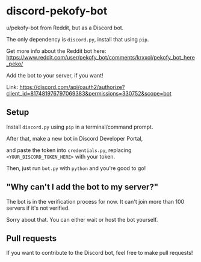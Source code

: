 # discord-pekofy-bot

u/pekofy-bot from Reddit, but as a Discord bot.

The only dependency is `discord.py`, install that using `pip`.

Get more info about the Reddit bot here: https://www.reddit.com/user/pekofy_bot/comments/krxxol/pekofy_bot_here_peko/

Add the bot to your server, if you want!

Link: https://discord.com/api/oauth2/authorize?client_id=817481976797069383&permissions=330752&scope=bot

## Setup
Install `discord.py` using `pip` in a terminal/command prompt.

After that, make a new bot in Discord Developer Portal,

and paste the token into `credentials.py`, replacing `<YOUR_DISCORD_TOKEN_HERE>` with your token.

Then, just run `bot.py` with `python` and you're good to go!

## "Why can't I add the bot to my server?"
The bot is in the verification process for now. It can't join more than 100 servers if it's not verified.

Sorry about that. You can either wait or host the bot yourself.

## Pull requests
If you want to contribute to the Discord bot, feel free to make pull requests!
